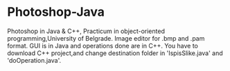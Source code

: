 # Photoshop-Java
Photoshop in Java & C++, Practicum in object-oriented programming,University of Belgrade.
Image editor for .bmp and .pam format. GUI is in Java and operations done are in C++.
You have to download C++ project,and change destination folder in 'IspisSlike.java' and 'doOperation.java'.
